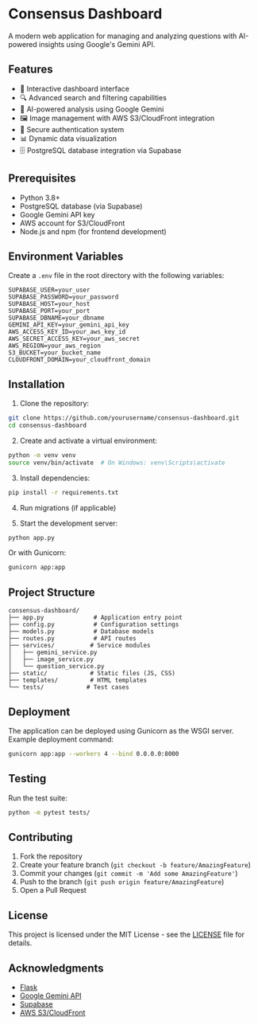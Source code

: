 # Consensus Dashboard

A modern web application for managing and analyzing questions with AI-powered insights using Google's Gemini API.

## Features

- 🎯 Interactive dashboard interface
- 🔍 Advanced search and filtering capabilities
- 🤖 AI-powered analysis using Google Gemini
- 🖼️ Image management with AWS S3/CloudFront integration
- 🔐 Secure authentication system
- 📊 Dynamic data visualization
- 🗄️ PostgreSQL database integration via Supabase

## Prerequisites

- Python 3.8+
- PostgreSQL database (via Supabase)
- Google Gemini API key
- AWS account for S3/CloudFront
- Node.js and npm (for frontend development)

## Environment Variables

Create a `.env` file in the root directory with the following variables:

```env
SUPABASE_USER=your_user
SUPABASE_PASSWORD=your_password
SUPABASE_HOST=your_host
SUPABASE_PORT=your_port
SUPABASE_DBNAME=your_dbname
GEMINI_API_KEY=your_gemini_api_key
AWS_ACCESS_KEY_ID=your_aws_key_id
AWS_SECRET_ACCESS_KEY=your_aws_secret
AWS_REGION=your_aws_region
S3_BUCKET=your_bucket_name
CLOUDFRONT_DOMAIN=your_cloudfront_domain
```

## Installation

1. Clone the repository:

```bash
git clone https://github.com/yourusername/consensus-dashboard.git
cd consensus-dashboard
```

2. Create and activate a virtual environment:

```bash
python -m venv venv
source venv/bin/activate  # On Windows: venv\Scripts\activate
```

3. Install dependencies:

```bash
pip install -r requirements.txt
```

4. Run migrations (if applicable)

5. Start the development server:

```bash
python app.py
```

Or with Gunicorn:

```bash
gunicorn app:app
```

## Project Structure

```
consensus-dashboard/
├── app.py              # Application entry point
├── config.py           # Configuration settings
├── models.py           # Database models
├── routes.py           # API routes
├── services/          # Service modules
│   ├── gemini_service.py
│   ├── image_service.py
│   └── question_service.py
├── static/            # Static files (JS, CSS)
├── templates/         # HTML templates
└── tests/            # Test cases
```

## Deployment

The application can be deployed using Gunicorn as the WSGI server. Example deployment command:

```bash
gunicorn app:app --workers 4 --bind 0.0.0.0:8000
```

## Testing

Run the test suite:

```bash
python -m pytest tests/
```

## Contributing

1. Fork the repository
2. Create your feature branch (`git checkout -b feature/AmazingFeature`)
3. Commit your changes (`git commit -m 'Add some AmazingFeature'`)
4. Push to the branch (`git push origin feature/AmazingFeature`)
5. Open a Pull Request

## License

This project is licensed under the MIT License - see the [LICENSE](LICENSE) file for details.

## Acknowledgments

- [Flask](https://flask.palletsprojects.com/)
- [Google Gemini API](https://ai.google.dev/)
- [Supabase](https://supabase.com/)
- [AWS S3/CloudFront](https://aws.amazon.com/)
